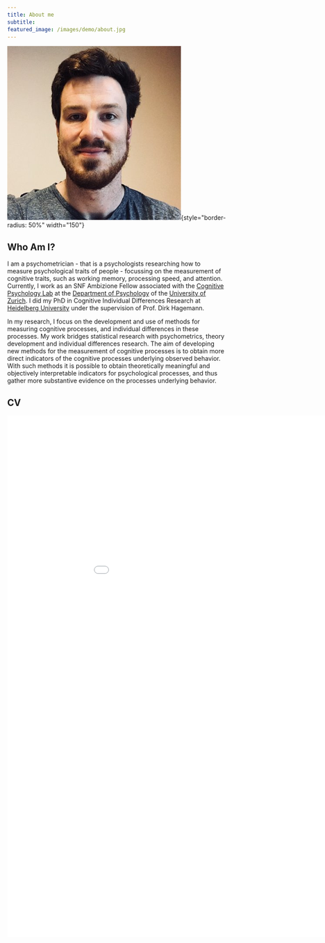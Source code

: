 ```yaml
---
title: About me
subtitle:
featured_image: /images/demo/about.jpg
---
```


![](images/WebsiteFotoGF.jpg){style="border-radius: 50%" width="150"}

## Who Am I?

I am a psychometrician - that is a psychologists researching how to measure psychological traits of people - focussing on the measurement of cognitive traits, such as working memory, processing speed, and attention. Currently, I work as an SNF Ambizione Fellow associated with the [Cognitive Psychology Lab](https://www.psychology.uzh.ch/en/areas/nec/allgpsy.html) at the [Department of Psychology](https://www.psychology.uzh.ch/en.html) of the [University of Zurich](https://www.uzh.ch/en.html). I did my PhD in Cognitive Individual Differences Research at [Heidelberg University](https://www.psychologie.uni-heidelberg.de/arbeitseinheit/persoenlichkeit-und-diagnostik) under the supervision of Prof. Dirk Hagemann.

In my research, I focus on the development and use of methods for measuring cognitive processes, and individual differences in these processes. My work bridges statistical research with psychometrics, theory development and individual differences research. The aim of developing new methods for the measurement of cognitive processes is to obtain more direct indicators of the cognitive processes underlying observed behavior. With such methods it is possible to obtain theoretically meaningful and objectively interpretable indicators for psychological processes, and thus gather more substantive evidence on the processes underlying behavior.

## CV

<iframe src="/images/PDF/CV_GidonFrischkorn.pdf" style="width:1000px; height:1200px;" frameborder="0"></iframe>
